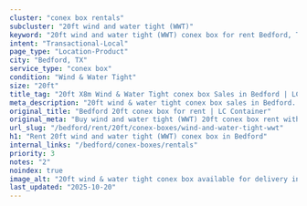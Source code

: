```yaml
---
cluster: "conex box rentals"
subcluster: "20ft wind and water tight (WWT)"
keyword: "20ft wind and water tight (WWT) conex box for rent Bedford, TX"
intent: "Transactional-Local"
page_type: "Location-Product"
city: "Bedford, TX"
service_type: "conex box"
condition: "Wind & Water Tight"
size: "20ft"
title_tag: "20ft X8m Wind & Water Tight conex box Sales in Bedford | LC Container"
meta_description: "20ft wind & water tight conex box sales in Bedford. Fast delivery, competitive pricing. Serving conex boxes area. Quote ID: ORB. Call (214) 524-4168 for your free quote today."
original_title: "Bedford 20ft conex box for rent | LC Container"
original_meta: "Buy wind and water tight (WWT) 20ft conex box rent with local delivery in Bedford, TX. LC Container — local Since 2003. Request a fast quote today."
url_slug: "/bedford/rent/20ft/conex-boxes/wind-and-water-tight-wwt"
h1: "Rent 20ft wind and water tight (WWT) conex box in Bedford"
internal_links: "/bedford/conex-boxes/rentals"
priority: 3
notes: "2"
noindex: true
image_alt: "20ft wind & water tight conex box available for delivery in Bedford"
last_updated: "2025-10-20"
---
```


<!-- TODO: Add unique city/inventory copy, images, and internal links here. -->
